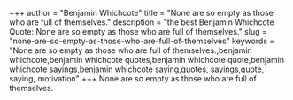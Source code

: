 +++
author = "Benjamin Whichcote"
title = "None are so empty as those who are full of themselves."
description = "the best Benjamin Whichcote Quote: None are so empty as those who are full of themselves."
slug = "none-are-so-empty-as-those-who-are-full-of-themselves"
keywords = "None are so empty as those who are full of themselves.,benjamin whichcote,benjamin whichcote quotes,benjamin whichcote quote,benjamin whichcote sayings,benjamin whichcote saying,quotes, sayings,quote, saying, motivation"
+++
None are so empty as those who are full of themselves.
